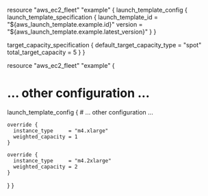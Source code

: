 resource "aws_ec2_fleet" "example" {
  launch_template_config {
    launch_template_specification {
      launch_template_id = "${aws_launch_template.example.id}"
      version            = "${aws_launch_template.example.latest_version}"
    }
  }

  target_capacity_specification {
    default_target_capacity_type = "spot"
    total_target_capacity        = 5
  }
}

resource "aws_ec2_fleet" "example" {
  # ... other configuration ...

  launch_template_config {
    # ... other configuration ...

    override {
      instance_type     = "m4.xlarge"
      weighted_capacity = 1
    }

    override {
      instance_type     = "m4.2xlarge"
      weighted_capacity = 2
    }
  }
}
